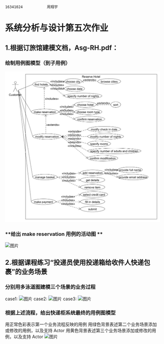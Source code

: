                                                                                   16341024           周翔宇

# 系统分析与设计第五次作业
## 1.根据订旅馆建模文档，Asg-RH.pdf：
### **绘制用例图模型（到子用例）**
![图片](https://github.com/345634262/345634262.github.io/blob/master/用例图模型.jpg)
### **给出 make reservation 用例的活动图 **
![图片](http://39.105.159.23:8080/uploads/pic/20190413/1555170145028.png)
   
## 2.根据课程练习“投递员使用投递箱给收件人快递包裹”的业务场景
### 分别用多泳道图建模三个场景的业务过程
case1:
![图片](http://39.105.159.23:8080/uploads/pic/20190413/1555170145028.png)
case2:
![图片](http://39.105.159.23:8080/uploads/pic/20190413/1555170145028.png)
case3:
![图片](http://39.105.159.23:8080/uploads/pic/20190413/1555170145028.png)
### 根据上述流程，给出快递柜系统最终的用例图模型
用正常色彩表示第一个业务流程反映的用例
用绿色背景表述第二个业务场景添加或修改的用例，以及支持 Actor
用黄色背景表述第三个业务场景添加或修改的用例，以及支持 Actor 
![图片](http://39.105.159.23:8080/uploads/pic/20190413/1555170145028.png)


